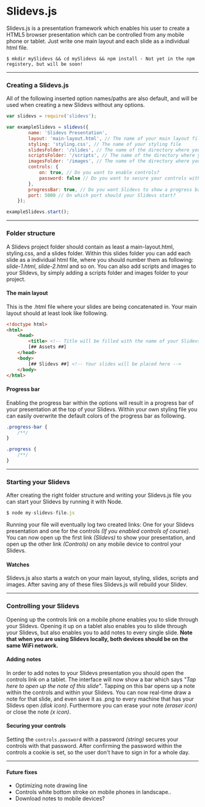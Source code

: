 # Slidevs.js

Slidevs.js is a presentation framework which enables his user to create a HTML5 browser presentation which can be controlled from any mobile phone or tablet. Just write one main layout and each slide as a individual html file.

```
$ mkdir mySlidevs && cd mySlidevs && npm install - Not yet in the npm registery, but will be soon!
```

---

### Creating a Slidevs.js
All of the following inserted option names/paths are also default, and will be used when creating a new Slidevs without any options.

```js
var slidevs = require('slidevs');

var exampleSlidevs = slidevs({
        name: 'Slidevs Presentation',
        layout: 'main-layout.html', // The name of your main layout file
        styling: 'styling.css', // The name of your styling file
        slidesFolder: '/slides', // The name of the directory where your slides are located
        scriptsFolder: '/scripts', // The name of the directory where your scripts are located
        imagesFolder: '/images', // The name of the directory where your images are located
        controls: {
            on: true, // Do you want to enable controls?
            password: false // Do you want to secure your controls with a password?
        },
        progressBar: true, // Do you want Slidevs to show a progress bar at the top?
        port: 5000 // On which port should your Slidevs start?
    });

exampleSlidevs.start();
```

---

### Folder structure
A Slidevs project folder should contain as least a main-layout.html, styling.css, and a slides folder. Within this slides folder you can add each slide as a individual html file, where you should number them as following: *slide-1.html*, *slide-2.html* and so on. You can also add scripts and images to your Slidevs, by simply adding a scripts folder and images folder to your project.

#### The main layout
This is the .html file where your slides are being concatenated in. Your main layout should at least look like following.

```html
<!doctype html>
<html>
    <head>
        <title> <!-- Title will be filled with the name of your Slidevs --> </title>
        [## Assets ##]
    </head>
    <body>
        [## Slidevs ##] <!-- Your slides will be placed here -->
    </body>
</html>
```

#### Progress bar
Enabling the progress bar within the options will result in a progress bar of your presentation at the top of your Slidevs.
Within your own styling file you can easily overwrite the default colors of the progress bar as following.

```css
.progress-bar {
    /**/
}

.progress {
    /**/
}
```

---

### Starting your Slidevs
After creating the right folder structure and writing your Slidevs.js file you can start your Slidevs by running it with Node.

```js
$ node my-slidevs-file.js
```

Running your file will eventually log two created links: One for your Slidevs presentation and one for the controls *(If you enabled controls of course)*. You can now open up the first link *(Slidevs)* to show your presentation, and open up the other link *(Controls)* on any mobile device to control your Slidevs.

#### Watches
Slidevs.js also starts a watch on your main layout, styling, slides, scripts and images. After saving any of these files Slidevs.js will rebuild your Slidev.

---

### Controlling your Slidevs
Opening up the controls link on a mobile phone enables you to slide through your Slidevs. Opening it up on a tablet also enables you to slide through your Slidevs, but also enables you to add notes to every single slide.
**Note that when you are using Slidevs locally, both devices should be on the same WiFi network.**

#### Adding notes
In order to add notes to your Slidevs presentation you should open the controls link on a tablet. The interface will now show a bar which says *"Tap here to open up the note of this slide"*. Tapping on this bar opens up a note within the controls and within your Slidevs. You can now real-time draw a note for that slide, and even save it as .png to every machine that has your Slidevs open *(disk icon)*. Furthermore you can erase your note *(eraser icon)* or close the note *(x icon)*.

#### Securing your controls
Setting the `controls.password` with a password *(string)* secures your controls with that password. After confirming the password within the controls a cookie is set, so the user don't have to sign in for a whole day.

---

#### Future fixes
- Optimizing note drawing line
- Controls white bottom stroke on mobile phones in landscape..
- Download notes to mobile devices?